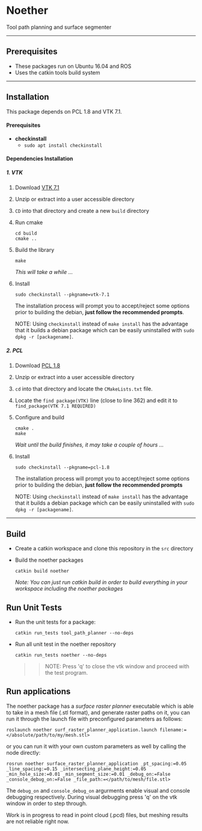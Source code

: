 # Noether

Tool path planning and surface segmenter

---
## Prerequisites
- These packages run on Ubuntu 16.04 and ROS
- Uses the catkin tools build system

---
## Installation

This package depends on PCL 1.8 and VTK 7.1. 

#### Prerequisites
- **checkinstall**
    - `sudo apt install checkinstall`

#### Dependencies Installation
##### 1. VTK
1. Download [VTK 7.1](https://github.com/Kitware/VTK/releases/tag/v7.1.0)
2. Unzip or extract into a user accessible directory
3. `CD` into that directory and create a new `build` directory
4. Run cmake
    ```
    cd build
    cmake ..
    ```
1. Build the library
    ```
    make
    ```
    _This will take a while ..._
2. Install 
    ```
    sudo checkinstall --pkgname=vtk-7.1
    ```
    The installation process will prompt you to accept/reject some options prior to building the debian, **just follow the recommended prompts**.
    
    NOTE: Using `checkinstall` instead of `make install` has the advantage that it builds a debian package which can be easily uninstalled with `sudo dpkg -r [packagename]`.
    
##### 2. PCL 
1. Download [PCL 1.8](https://github.com/PointCloudLibrary/pcl/releases/tag/pcl-1.8.0)
2. Unzip or extract into a user accessible directory
3. `cd` into that directory and locate the `CMakeLists.txt` file.
4. Locate the `find package(VTK)` line (close to line 362) and edit it to `find_package(VTK 7.1 REQUIRED)`
5. Configure and build
    ```
    cmake .
    make
    ```
    _Wait until the build finishes, it may take a couple of hours ..._
1. Install 
    ```
    sudo checkinstall --pkgname=pcl-1.8
    ```
    The installation process will prompt you to accept/reject some options prior to building the debian, **just follow the recommended prompts**
    
    NOTE: Using `checkinstall` instead of `make install` has the advantage that it builds a debian package which can be easily uninstalled with `sudo dpkg -r [packagename]`.

---
## Build
- Create a catkin workspace and clone this repository in the `src` directory
- Build the noether packages
  ```
  catkin build noether
  ```
  
  _Note: You can just run catkin build in order to build everything in your workspace including the noether packages_

## Run Unit Tests
- Run the unit tests for a package:
    ```
    catkin run_tests tool_path_planner --no-deps
    ```
    
- Run all unit test in the noether repository
    ```
    catkin run_tests noether --no-deps
    ```
    >> NOTE: Press 'q' to close the vtk window and proceed with the test program.

## Run applications

The noether package has a *surface raster planner* executable which is able to take in a mesh file (.stl format), and generate raster paths on it, you can run it through the launch file with preconfigured parameters as follows:
```
roslaunch noether surf_raster_planner_application.launch filename:=</absolute/path/to/my/mesh.stl>
```

or you can run it with your own custom parameters as well by calling the node directly:
```
rosrun noether surface_raster_planner_application _pt_spacing:=0.05 _line_spacing:=0.15 _intersecting_plane_height:=0.05 _min_hole_size:=0.01 _min_segment_size:=0.01 _debug_on:=False _console_debug_on:=False _file_path:=</path/to/mesh/file.stl> 
```
The `debug_on` and `console_debug_on` argurments enable visual and console debugging respectively.  During visual debugging press 'q' on the vtk window in order to step through.

Work is in progress to read in point cloud (.pcd) files, but meshing results are not reliable right now.

